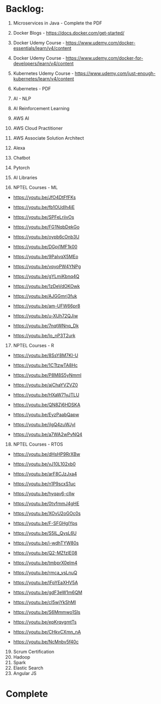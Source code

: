 # Backlog:
1. Microservices in Java - Complete the PDF
2. Docker Blogs - https://docs.docker.com/get-started/
3. Docker Udemy Course - https://www.udemy.com/docker-essentials/learn/v4/content
4. Docker Udemy Course - https://www.udemy.com/docker-for-developers/learn/v4/content
5. Kubernetes Udemy Course - https://www.udemy.com/just-enough-kubernetes/learn/v4/content
6. Kubernetes - PDF
7. AI - NLP
8. AI Reinforcement Learning
9. AWS AI
10. AWS Cloud Practitioner
11. AWS Associate Solution Architect
12. Alexa
13. Chatbot
14. Pytorch
15. AI Libraries

16. NPTEL Courses - ML
- https://youtu.be/JfO4DtFfFKs
- https://youtu.be/fb1OUdIh4iE
- https://youtu.be/SPFeLriivOs
- https://youtu.be/FG1NqbDekGo
- https://youtu.be/oypb6cOnb3U
- https://youtu.be/DGpj1MF1k00
- https://youtu.be/9PaIvqX5MEo

- https://youtu.be/vqyoPW4YNPg
- https://youtu.be/gYLmiKbnq4Q
- https://youtu.be/1zDeVdOKOwk
- https://youtu.be/AJGGmrj3fuk
- https://youtu.be/am-UFW66pr8
- https://youtu.be/u-XUh72QJiw
- https://youtu.be/7nqtWNnq_Dk
- https://youtu.be/Io_nP3T2urk

17. NPTEL Courses - R
- https://youtu.be/8SsY8M7KI-U
- https://youtu.be/1CTtzwTA8Hc
- https://youtu.be/P8M8S5yNmmI
- https://youtu.be/ajChaYVZVZ0

- https://youtu.be/HXaW71yJTLU
- https://youtu.be/QN8Zj6HDSKA
- https://youtu.be/EyzPaabQapw
- https://youtu.be/iIgQ4zuWJyI
- https://youtu.be/a7WA2wPvNQ4

18. NPTEL Courses - RTOS
- https://youtu.be/dHsHP9RrXBw
- https://youtu.be/vJ10L102xb0
- https://youtu.be/arF8CJzJxa4
- https://youtu.be/n1P9scxS1uc
- https://youtu.be/hyqav6-clIw

- https://youtu.be/0tvfmmJ4gHE
- https://youtu.be/XOvU2oGOc0s
- https://youtu.be/F-SFGHgIYps
- https://youtu.be/S5IL_QysL6U
- https://youtu.be/i-wdhTYW80s

- https://youtu.be/Q2-MZfzIE08
- https://youtu.be/tmbprX0elm4
- https://youtu.be/rmca_vsLnuQ
- https://youtu.be/lFpYEaXHV5A
- https://youtu.be/gdF3eW1m6QM

- https://youtu.be/cI5wjYkShMI
- https://youtu.be/S6Mmmwo1Sls
- https://youtu.be/epKrqvgmtTs
- https://youtu.be/CHkvCXmn_nA
- https://youtu.be/NcMnbv5f40c

19. Scrum Certification
20. Hadoop
21. Spark
22. Elastic Search
23. Angular JS

# Complete
